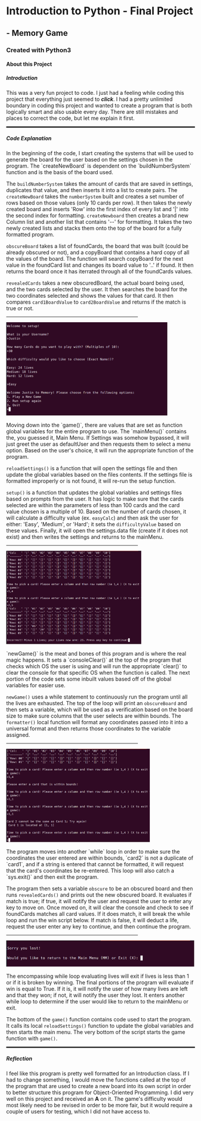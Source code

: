 <h1>Introduction to Python - Final Project</h1>

<h2>- Memory Game</h2>

<!-- This is used for my webpage which you can check out at: -->
<div id="carouselHolder"></div>

<h3>Created with Python3</h3>
<h4>About this Project</h4>

<h5 id="intro">Introduction</h5>
<p class="introP">This was a very fun project to code. I just had a feeling while coding this project that everything just seemed to <b><i>click</i></b>. I had a pretty unlimited boundary in coding this project and wanted to create a program that is both logically smart and also usable every day. There are still mistakes and places to correct the code, but let me explain it first.</p>

<hr style="width:100%;border:1px solid black" class="partialBorder">

<h5 id="explanation">Code Explanation</h5>
 
<p class="explanationP">In the beginning of the code, I start creating the systems that will be used to generate the board for the user based on the settings chosen in the program. The `createNewBoard` is dependent on the `buildNumberSystem` function and is the basis of the board used. 

The `buildNumberSystem` takes the amount of cards that are saved in settings, duplicates that value, and then inserts it into a list to create pairs. The `createNewBoard` takes the `numberSystem` built and creates a set number of rows based on those values (only 10 cards per row). It then takes the newly created board and inserts 'Row' into the first index of every list and '|' into the second index for formatting. `createNewboard` then creates a brand new Column list and another list that contains '--' for formatting. It takes the two newly created lists and stacks them onto the top of the board for a fully formatted program.

`obscureBoard` takes a list of foundCards, the board that was built (could be already obscured or not), and a copyBoard that contains a hard copy of all the values of the board. The function will search copyBoard for the next value in the foundCard list and changes its board value to '..' if found. It then returns the board once it has iterrated through all of the foundCards values.

`revealedCards` takes a new obscuredBoard, the actual board being used, and the two cards selected by the user. It then searches the board for the two coordinates selected and shows the values for that card. It then compares `card1BoardValue` to `card2BoardValue` and returns if the match is true or not.</p>

<hr width="70%" border="1px solid black">
<img id="main" src="https://github.com/jmartell72/SchoolProjects/blob/main/Sophia.org/Introduction%20to%20Python%20-%20Final%20Project/imgs/Memory_Game_Main_Menu.png?raw=true" alt="Main Menu screen" height="250">

<p class="explanationP">Moving down into the `game()`, there are values that are set as function global variables for the entire program to use. The `mainMenu()` contains the, you guessed it, Main Menu. If Settings was somehow bypassed, it will just greet the user as defaultUser and then requests them to select a menu option. Based on the user's choice, it will run the appropriate function of the program.

`reloadSettings()` is a function that will open the settings file and then update the global variables based on the files contents. If the settings file is formatted improperly or is not found, it will re-run the setup function.

`setup()` is a function that updates the global variables and settings files based on prompts from the user. It has logic to make sure that the cards selected are within the parameters of less than 100 cards and the card value chosen is a multiple of 10. Based on the number of cards chosen, it will calculate a difficulty value (ex. `easyCalc`) and then ask the user for either: 'Easy', 'Medium', or 'Hard'; it sets the `difficultyValue` based on these values. Finally, it will open the settings.data file (create if it does not exist) and then writes the settings and returns to the mainMenu.<p>

<hr width="70%" border="1px solid black" class="partialBorder"> 
<img src="https://github.com/jmartell72/SchoolProjects/blob/main/Sophia.org/Introduction%20to%20Python%20-%20Final%20Project/imgs/Memory_Game_Main.png?raw=true" alt="Main Game screen" height="250">

<p class="explanationP">`newGame()` is the meat and bones of this program and is where the real magic happens. It sets a `consoleClear()` at the top of the program that checks which OS the user is using and will run the appropriate `clear()` to clear the console for that specific OS when the function is called. The next portion of the code sets some inbuilt values based off of the global variables for easier use. 

`newGame()` uses a while statement to continuously run the program until all the lives are exhausted. The top of the loop will print an `obscureBoard` and then sets a variable, which will be used as a verification based on the board size to make sure columns that the user selects are within bounds. The `formatter()` local function will format any coordinates passed into it into a universal format and then returns those coordinates to the variable assigned.</p>

<hr width="70%" border="1px solid black" class="partialBorder">
<img src="https://github.com/jmartell72/SchoolProjects/blob/main/Sophia.org/Introduction%20to%20Python%20-%20Final%20Project/imgs/Memory_Game_Errors.png?raw=true" alt="Errors screen" height="250">

<p class="explanationP">The program moves into another `while` loop in order to make sure the coordinates the user entered are within bounds, `card2` is not a duplicate of `card1`, and if a string is entered that cannot be formatted, it will request that the card's coordinates be re-entered. This loop will also catch a `sys.exit()` and then exit the program.

The program then sets a variable `obscure` to be an obscured board and then runs `revealedCards()` and prints out the new obscured board. It evaluates if match is true; if true, it will notify the user and request the user to enter any key to move on. Once moved on, it will clear the console and check to see if foundCards matches all card values. If it does match, it will break the while loop and run the win script below. If match is false, it will deduct a life, request the user enter any key to continue, and then continue the program.</p>

<hr width="70%" border="1px solid black">
<img src="https://github.com/jmartell72/SchoolProjects/blob/main/Sophia.org/Introduction%20to%20Python%20-%20Final%20Project/imgs/Memory_Game_Lose.png?raw=true" alt="Lose screen" height="70">

<p class="explanationP">The encompassing while loop evaluating lives will exit if lives is less than 1 or if it is broken by winning. The final portions of the program will evaluate if win is equal to True. If it is, it will notify the user of how many lives are left and that they won; if not, it will notify the user they lost. It enters another while loop to determine if the user would like to return to the mainMenu or exit.

The bottom of the `game()` function contains code used to start the program. It calls its local `reloadSettings()` function to update the global variables and then starts the main menu. The very bottom of the script starts the game function with `game()`.</p>

<hr style="width:100%;border:1px solid black" class="partialBorder">

<h5 id="reflection">Reflection</h5>
<p class="reflectionP">I feel like this program is pretty well formatted for an Introduction class. If I had to change something, I would move the functions called at the top of the program that are used to create a new board into its own script in order to better structure this program for Object-Oriented Programming. I did very well on this project and received an <b>A</b> on it. The game's difficulty would most likely need to be revised in order to be more fair, but it would require a couple of users for testing, which I did not have access to.</p>
